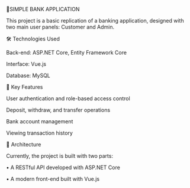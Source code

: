 🏦SIMPLE BANK APPLICATION


This project is a basic replication of a banking application, designed with two main user panels: Customer and Admin.


🛠️ Technologies Used

Back-end: ASP.NET Core, Entity Framework Core

Interface: Vue.js

Database: MySQL


🚀 Key Features

User authentication and role-based access control

Deposit, withdraw, and transfer operations

Bank account management

Viewing transaction history


🔧 Architecture

Currently, the project is built with two parts:

• A RESTful API developed with ASP.NET Core

• A modern front-end built with Vue.js

